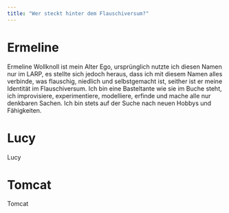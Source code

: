 ```yaml
---
title: "Wer steckt hinter dem Flauschiversum?"
---
```


# Ermeline
Ermeline Wollknoll ist mein Alter Ego, ursprünglich nutzte ich diesen Namen nur im LARP, es stellte sich jedoch heraus, dass ich mit diesem Namen alles verbinde, was flauschig, niedlich und selbstgemacht ist, seither ist er meine Identität im Flauschiversum. Ich bin eine Basteltante wie sie im Buche steht, ich improvisiere, experimentiere, modelliere, erfinde und mache alle nur denkbaren Sachen. Ich bin stets auf der Suche nach neuen Hobbys und Fähigkeiten.

# Lucy
Lucy


# Tomcat
Tomcat


